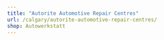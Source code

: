 ```yaml
---
title: "Autorite Automotive Repair Centres"
url: /calgary/autorite-automotive-repair-centres/
shop: Autowerkstatt
---
```

